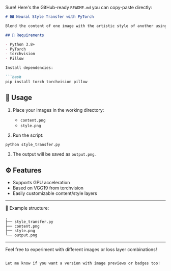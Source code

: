 Sure! Here's the GitHub-ready `README.md` you can copy-paste directly:

```markdown
# 🖼️ Neural Style Transfer with PyTorch

Blend the content of one image with the artistic style of another using a pretrained VGG19 model.

## 🔧 Requirements

- Python 3.8+
- PyTorch
- torchvision
- Pillow

Install dependencies:

```bash
pip install torch torchvision pillow
```

## 🚀 Usage

1. Place your images in the working directory:
   - `content.png`
   - `style.png`

2. Run the script:

```bash
python style_transfer.py
```

3. The output will be saved as `output.png`.

## ⚙️ Features

- Supports GPU acceleration
- Based on VGG19 from torchvision
- Easily customizable content/style layers

---

📁 Example structure:

```
.
├── style_transfer.py
├── content.png
├── style.png
└── output.png
```

---

Feel free to experiment with different images or loss layer combinations!
```

Let me know if you want a version with image previews or badges too!
